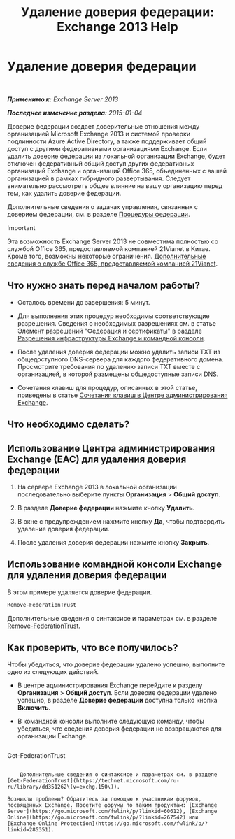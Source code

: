 ﻿---
title: 'Удаление доверия федерации: Exchange 2013 Help'
TOCTitle: Удаление доверия федерации
ms:assetid: dc4d126d-b567-470d-a5d0-e1402bf8f369
ms:mtpsurl: https://technet.microsoft.com/ru-ru/library/JJ657500(v=EXCHG.150)
ms:contentKeyID: 50489201
ms.date: 05/22/2018
mtps_version: v=EXCHG.150
ms.translationtype: MT
---

# Удаление доверия федерации

 

_**Применимо к:** Exchange Server 2013_

_**Последнее изменение раздела:** 2015-01-04_

Доверие федерации создает доверительные отношения между организацией Microsoft Exchange 2013 и системой проверки подлинности Azure Active Directory, а также поддерживает общий доступ с другими федеративными организациями Exchange. Если удалить доверие федерации из локальной организации Exchange, будет отключен федеративный общий доступ других федеративных организаций Exchange и организаций Office 365, объединенных с вашей организацией в рамках гибридного развертывания. Следует внимательно рассмотреть общее влияние на вашу организацию перед тем, как удалить доверие федерации.

Дополнительные сведения о задачах управления, связанных с доверием федерации, см. в разделе [Процедуры федерации](federation-procedures-exchange-2013-help.md).

> [!IMPORTANT]  
> Эта возможность Exchange Server 2013 не совместима полностью со службой Office 365, предоставляемой компанией 21Vianet в Китае. Кроме того, возможны некоторые ограничения. <a href="https://go.microsoft.com/fwlink/?linkid=313640">Дополнительные сведения о службе Office 365, предоставляемой компанией 21Vianet</a>.


## Что нужно знать перед началом работы?

  - Осталось времени до завершения: 5 минут.

  - Для выполнения этих процедур необходимы соответствующие разрешения. Сведения о необходимых разрешениях см. в статье Элемент разрешений "Федерация и сертификаты" в разделе [Разрешения инфраструктуры Exchange и командной консоли](exchange-and-shell-infrastructure-permissions-exchange-2013-help.md).

  - После удаления доверия федерации можно удалить записи TXT из общедоступного DNS-сервера для каждого федеративного домена. Просмотрите требования по удалению записи TXT вместе с организацией, в которой размещены общедоступные записи DNS.

  - Сочетания клавиш для процедур, описанных в этой статье, приведены в статье [Сочетания клавиш в Центре администрирования Exchange](keyboard-shortcuts-in-the-exchange-admin-center-exchange-online-protection-help.md).

## Что необходимо сделать?

## Использование Центра администрирования Exchange (EAC) для удаления доверия федерации

1.  На сервере Exchange 2013 в локальной организации последовательно выберите пункты **Организация** \> **Общий доступ**.

2.  В разделе **Доверие федерации** нажмите кнопку **Удалить**.

3.  В окне с предупреждением нажмите кнопку **Да**, чтобы подтвердить удаление доверия федерации.

4.  После удаления доверия федерации нажмите кнопку **Закрыть**.

## Использование командной консоли Exchange для удаления доверия федерации

В этом примере удаляется доверие федерации.

```powershell
Remove-FederationTrust
```

Дополнительные сведения о синтаксисе и параметрах см. в разделе [Remove-FederationTrust](https://technet.microsoft.com/ru-ru/library/dd351153\(v=exchg.150\)).

## Как проверить, что все получилось?

Чтобы убедиться, что доверие федерации удалено успешно, выполните одно из следующих действий.

  - В центре администрирования Exchange перейдите к разделу **Организация** \> **Общий доступ**. Если доверие федерации удалено успешно, в разделе **Доверие федерации** доступна только кнопка **Включить**.

  - В командной консоли выполните следующую команду, чтобы убедиться, что сведения доверия федерации не возвращаются для организации Exchange.
    
    ```powershell
Get-FederationTrust
```
    
    Дополнительные сведения о синтаксисе и параметрах см. в разделе [Get-FederationTrust](https://technet.microsoft.com/ru-ru/library/dd351262\(v=exchg.150\)).

Возникли проблемы? Обратитесь за помощью к участникам форумов, посвященных Exchange. Посетите форумы по таким продуктам: [Exchange Server](https://go.microsoft.com/fwlink/p/?linkid=60612), [Exchange Online](https://go.microsoft.com/fwlink/p/?linkid=267542) или [Exchange Online Protection](https://go.microsoft.com/fwlink/p/?linkid=285351).

